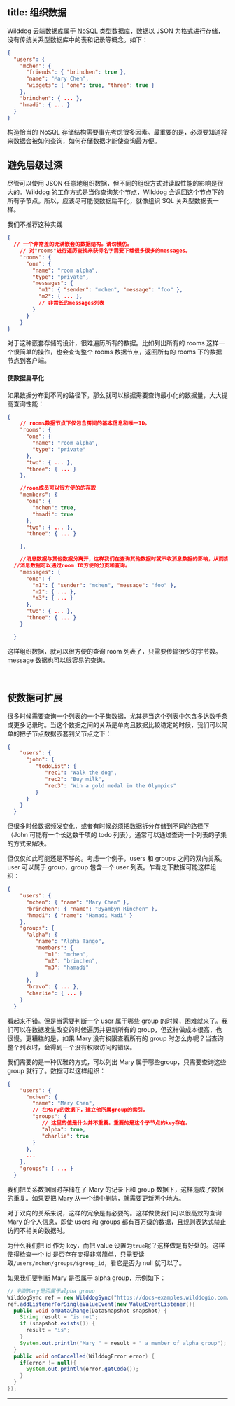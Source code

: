 title:  组织数据
---

Wilddog 云端数据库属于 [NoSQL](http://baike.baidu.com/view/2677528.htm) 类型数据库，数据以 JSON 为格式进行存储，没有传统关系型数据库中的表和记录等概念。如下：
```json
{
  "users": {
    "mchen": {
      "friends": { "brinchen": true },
      "name": "Mary Chen",
      "widgets": { "one": true, "three": true }
    },
    "brinchen": { ... },
    "hmadi": { ... }
  }
}
```
构造恰当的 NoSQL 存储结构需要事先考虑很多因素。最重要的是，必须要知道将来数据会被如何查询，如何存储数据才能使查询最方便。

## 避免层级过深

尽管可以使用 JSON 任意地组织数据，但不同的组织方式对读取性能的影响是很大的。Wilddog  的工作方式是当你查询某个节点，Wilddog 会返回这个节点下的所有子节点。所以，应该尽可能使数据扁平化，就像组织 SQL 关系型数据表一样。

<div class="alert"> 我们不推荐这种实践 </div>

```json
{
  // 一个非常差的充满嵌套的数据结构。请勿模仿。
    // 对"rooms"进行遍历查找来获得名字需要下载很多很多的messages。
    "rooms": {
      "one": {
        "name": "room alpha",
        "type": "private",
        "messages": {
          "m1": { "sender": "mchen", "message": "foo" },
          "m2": { ... },
          // 非常长的messages列表
        }
      }
    }
}
```

对于这种嵌套存储的设计，很难遍历所有的数据。比如列出所有的 rooms 这样一个很简单的操作，也会查询整个 rooms 数据节点，返回所有的 rooms 下的数据节点到客户端。

#### 使数据扁平化

如果数据分布到不同的路径下，那么就可以根据需要查询最小化的数据量，大大提高查询性能：

```json
{
    // rooms数据节点下仅包含房间的基本信息和唯一ID。
    "rooms": {
      "one": {
        "name": "room alpha",
        "type": "private"
      },
      "two": { ... },
      "three": { ... }
    },

    //room成员可以很方便的的存取
    "members": {
      "one": {
        "mchen": true,
        "hmadi": true
      },
      "two": { ... },
      "three": { ... }

    },

    //消息数据与其他数据分离开，这样我们在查询其他数据时就不收消息数据的影响，从而提升性能。
  //消息数据可以通过room ID方便的分页和查询。
    "messages": {
      "one": {
        "m1": { "sender": "mchen", "message": "foo" },
        "m2": { ... },
        "m3": { ... }
      },
      "two": { ... },
      "three": { ... }
    }

  }
```
这样组织数据，就可以很方便的查询 room 列表了，只需要传输很少的字节数。message 数据也可以很容易的查询。

<br>

## 使数据可扩展
很多时候需要查询一个列表的一个子集数据，尤其是当这个列表中包含多达数千条或更多记录时。当这个数据之间的关系是单向且数据比较稳定的时候，我们可以简单的把子节点数据嵌套到父节点之下：

```json
{
    "users": {
      "john": {
         "todoList": {
            "rec1": "Walk the dog",
            "rec2": "Buy milk",
            "rec3": "Win a gold medal in the Olympics"
         }
      }
    }
  }

```

但很多时候数据频发变化，或者有时候必须把数据拆分存储到不同的路径下（John 可能有一个长达数千项的 todo 列表）。通常可以通过查询一个列表的子集的方式来解决。

但仅仅如此可能还是不够的。考虑一个例子，users 和 groups 之间的双向关系。user 可以属于 group，group 包含一个 user 列表。乍看之下数据可能这样组织：

```json
{
    "users": {
      "mchen": { "name": "Mary Chen" },
      "brinchen": { "name": "Byambyn Rinchen" },
      "hmadi": { "name": "Hamadi Madi" }
    },
    "groups": {
      "alpha": {
         "name": "Alpha Tango",
         "members": {
            "m1": "mchen",
            "m2": "brinchen",
            "m3": "hamadi"
         }
      },
      "bravo": { ... },
      "charlie": { ... }
    }
  }
```
看起来不错。但是当需要判断一个 user 属于哪些 group 的时候，困难就来了。我们可以在数据发生改变的时候遍历并更新所有的 group，但这样做成本很高，也很慢。更糟糕的是，如果 Mary 没有权限查看所有的 group 时怎么办呢？当查询整个列表时，会得到一个没有权限访问的错误。

我们需要的是一种优雅的方式，可以列出 Mary 属于哪些group，只需要查询这些 group 就行了。数据可以这样组织：

```json
{
    "users": {
      "mchen": {
        "name": "Mary Chen",
        // 在Mary的数据下，建立他所属group的索引。
        "groups": {
           // 这里的值是什么并不重要。重要的是这个子节点的key存在。
           "alpha": true,
           "charlie": true
        }
      },
      ...
    },
    "groups": { ... }
  }
```

我们把关系数据同时存储在了 Mary 的记录下和 group 数据下，这样造成了数据的重复。如果要把 Mary 从一个组中删除，就需要更新两个地方。

对于双向的关系来说，这样的冗余是有必要的。这样做使我们可以很高效的查询 Mary 的个人信息，即使 users 和 groups 都有百万级的数据，且规则表达式禁止访问不相关的数据时。

为什么我们把 id 作为 key，而把 value 设置为`true`呢？这样做是有好处的。这样使得检查一个 id 是否存在变得非常简单，只需要读取`/users/mchen/groups/$group_id`，看它是否为 null 就可以了。

如果我们要判断 Mary 是否属于 alpha group，示例如下：
```java
// 判断Mary是否属于alpha group
WilddogSync ref = new WilddogSync("https://docs-examples.wilddogio.com/web/org/users/mchen/groups/alpha");
ref.addListenerForSingleValueEvent(new ValueEventListener(){
  public void onDataChange(DataSnapshot snapshot) {
    String result = "is not";
    if (snapshot.exists()) {
      result = "is";
    }
    System.out.println("Mary " + result + " a member of alpha group");
  }
  public void onCancelled(WilddogError error) {
    if(error != null){
      System.out.println(error.getCode());
    }
  }
});
```
----